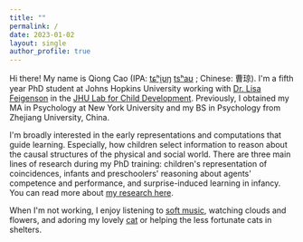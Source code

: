 ```yaml
---
title: ""
permalink: /
date: 2023-01-02
layout: single
author_profile: true
---
```


Hi there! My name is Qiong Cao (IPA: [tɕʰi̯ʊŋ](https://resources.allsetlearning.com/chinese/pronunciation/qiong) [tsʰaʊ](https://resources.allsetlearning.com/chinese/pronunciation/cao)
; Chinese: 曹琼). I'm a fifth year PhD student at Johns Hopkins University working
with [Dr. Lisa Feigenson](https://pbs.jhu.edu/directory/lisa-feigenson/) in
the [JHU Lab for Child Development](https://labforchilddevelopment.com/). Previously, I
obtained my MA in Psychology at New York University and my BS in Psychology from Zhejiang University, China.

I'm broadly interested in the early representations and computations that guide learning. Especially, how children
select information to reason about the causal structures of the physical and social world. There are three main lines of
research during my PhD training: children's representation of coincidences, infants and preschoolers' reasoning about
agents' competence and performance, and surprise-induced learning in infancy. You can read more about [my
research here](/research/).

When I'm not working, I enjoy listening to [soft music](https://youtube.com/playlist?list=PLjKI5ONdAyGS01UfxE2alDJZ-ffOFPM73), watching clouds and flowers, and adoring my lovely [cat](/assets/images/yurekwithplants.jpg) or helping the less fortunate cats in shelters.



